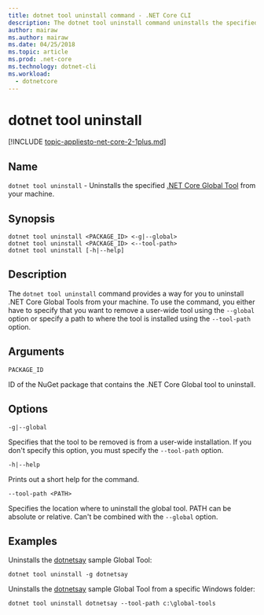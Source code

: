 ```yaml
---
title: dotnet tool uninstall command - .NET Core CLI
description: The dotnet tool uninstall command uninstalls the specified .NET Core Global Tool from your machine.
author: mairaw
ms.author: mairaw
ms.date: 04/25/2018
ms.topic: article
ms.prod: .net-core
ms.technology: dotnet-cli
ms.workload: 
  - dotnetcore
---
```

# dotnet tool uninstall

[!INCLUDE [topic-appliesto-net-core-2-1plus.md](../../../includes/topic-appliesto-net-core-2-1plus.md)]

## Name

`dotnet tool uninstall` - Uninstalls the specified [.NET Core Global Tool](global-tools.md) from your machine.

## Synopsis

```
dotnet tool uninstall <PACKAGE_ID> <-g|--global>
dotnet tool uninstall <PACKAGE_ID> <--tool-path>
dotnet tool uninstall [-h|--help]
```

## Description

The `dotnet tool uninstall` command provides a way for you to uninstall .NET Core Global Tools from your machine. To use the command, you either have to specify that you want to remove a user-wide tool using the `--global` option or specify a path to where the tool is installed using the `--tool-path` option.

## Arguments

`PACKAGE_ID`

ID of the NuGet package that contains the .NET Core Global tool to uninstall.

## Options

`-g|--global`

Specifies that the tool to be removed is from a user-wide installation. If you don't specify this option, you must specify the `--tool-path` option.

`-h|--help`

Prints out a short help for the command.

`--tool-path <PATH>`

Specifies the location where to uninstall the global tool. PATH can be absolute or relative. Can't be combined with the `--global` option.

## Examples

Uninstalls the [dotnetsay](https://www.nuget.org/packages/dotnetsay/) sample Global Tool:

`dotnet tool uninstall -g dotnetsay`

Uninstalls the [dotnetsay](https://www.nuget.org/packages/dotnetsay/) sample Global Tool from a specific Windows folder:

`dotnet tool uninstall dotnetsay --tool-path c:\global-tools`